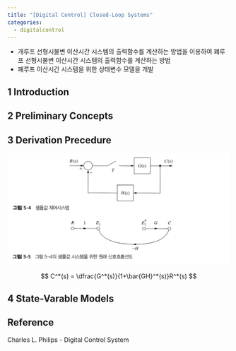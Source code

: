 ```yaml
---
title: "[Digital Control] Closed-Loop Systems"
categories:
  - digitalcontrol
---
```

- 개루프 선형시불변 이산시간 시스템의 출력함수를 계산하는 방법을 이용하여 폐루프 선형시불변 이산시간 시스템의 출력함수를 계산하는 방법
- 폐루프 이산시간 시스템을 위한 상태변수 모델을 개발

## 1 Introduction

## 2 Preliminary Concepts

## 3 Derivation Precedure

![](../../../img/digitalcontrol/fig5-4.png)

$$
C^*(s) = \dfrac{G^*(s)}{1+\bar{GH}^*(s)}R^*(s)
$$

## 4 State-Varable Models

## Reference

Charles L. Philips - Digital Control System
